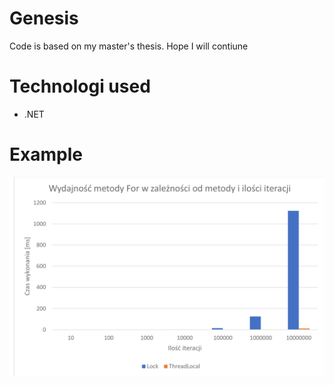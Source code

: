 # Genesis
Code is based on my master's thesis. Hope I will contiune


# Technologi used
- .NET

# Example

![Lock vs ThreadLocal](./screenshots/lock_vs_threadLocal.png)
